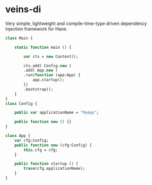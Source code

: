 # veins-di
Very simple, lightweight and compile-time-type driven dependency injection framework for Haxe.

```haxe
class Main {

	static function main () {

		var ctx = new Context();

		ctx.add( Config.new )
		.add( App.new )
		.run(function (app:App) {
			app.startup();
		})
		.bootstrap();
	}
}
class Config {

	public var applicationName = "MyApp";

	public function new () {}
}

class App {
	var cfg:Config;
	public function new (cfg:Config) {
		this.cfg = cfg;
	}

	public function startup () {
		trace(cfg.applicationName);
	}
}
```